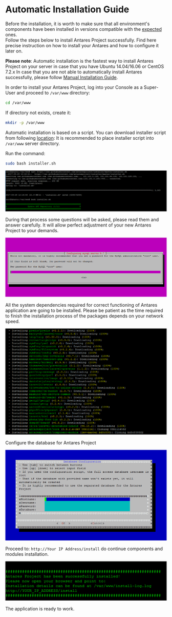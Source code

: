# Automatic Installation Guide

Before the installation, it is worth to make sure that all environment's components have been installed in versions compatible with the [expected](requirements.md) ones.  
Follow the steps below to install Antares Project successfully.  Find here precise instruction on how to install your Antares and how to configure it later on.

**Please note**: Automatic installation is the fastest way to install Antares Project on your server in case that you have Ubuntu 14.04/16.06 or CentOS 7.2.x
In case that you are not able to automatically install Antares successfully, please follow [Manual Installation Guide](installation_manual.md).

In order to install your Antares Project, log into your Console as a Super-User and proceed to `/var/www` directory:

```bash
cd /var/www
```
   
If directory not exists, create it:
```bash
mkdir -p /var/www
```

Automatic installation is based on a script. You can download installer script from following [location](https://raw.githubusercontent.com/antaresproject/installer/master/installer.sh):
It is recommended to place installer script into `/var/www` server directory.

Run the command:

```bash
sudo bash installer.sh
```
![installation_step_1](../img/docs/installation/installation_guide/installation_step_1.png)

During that process some questions will be asked, please read them and answer carefully.  It will allow perfect adjustment of your new Antares Project to your demands.

![installation_step_2](../img/docs/installation/installation_guide/installation_step_2.png)

All the system dependencies required for correct functioning of Antares application are going to be installed. Please be patient as the time required to finish the installation process of the packages depends on your network speed.

![installation_step_3](../img/docs/installation/installation_guide/installation_step_3.png)

Configure the database for Antares Project
  
![installation_step_4](../img/docs/installation/installation_guide/installation_step_4.png)    
    
Proceed to: `http://Your IP Address/install` do continue components and modules installation.

![installation_step_5](../img/docs/installation/installation_guide/installation_step_5.png)

The application is ready to work.
